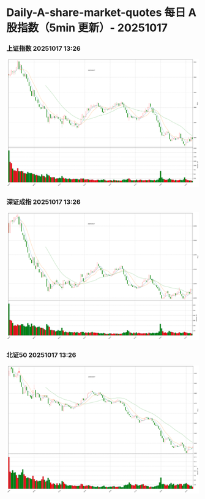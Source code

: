 
# Daily-A-share-market-quotes 每日 A 股指数（5min 更新）- 20251017

### 上证指数 20251017 13:26
![](./fig/2025/10/20251017-sh000001.png)

### 深证成指 20251017 13:26
![](./fig/2025/10/20251017-sz399001.png)

### 北证50 20251017 13:26
![](./fig/2025/10/20251017-bj899050.png)
